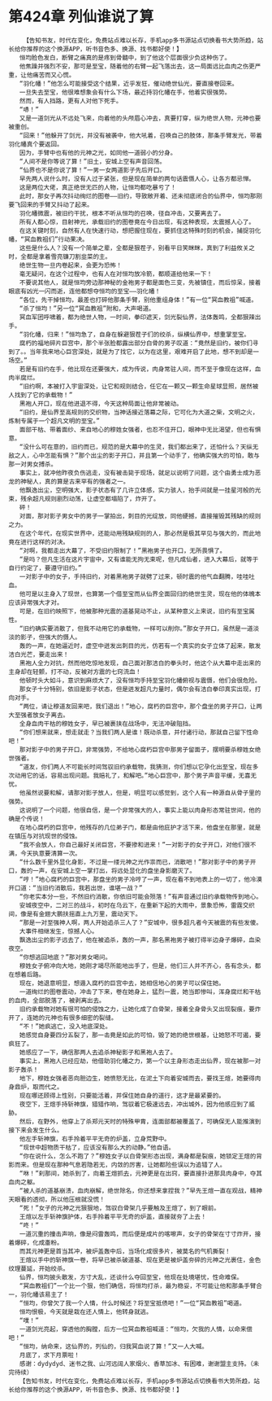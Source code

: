 # 第424章 列仙谁说了算
        【告知书友，时代在变化，免费站点难以长存，手机app多书源站点切换看书大势所趋，站长给你推荐的这个换源APP，听书音色多、换源、找书都好使！】
       恒均脸色发白，断臂之痛真的是疼到骨髓中，到了他这个层面很少负这种伤了。
       他焦躁并强烈不安，那可是至宝，随着他的右臂一起飞落出去，这一局面远比血肉之伤更严重，让他痛苦而又心慌。
       “羽化幡！”他怎么可能接受这个结果，近乎发狂，催动绝世仙光，要直接卷回来。
       一旦失去至宝，他很难想象会有什么下场，最近持羽化幡在手，他着实很强势。
       然而，有人挡路，更有人对他下死手。
       “哧！”
       又是一道剑光从不远处飞来，向着他的头颅眉心冲去，真要打穿，纵为绝世人物，元神也要被重创。
       “回来！”他躲开了剑光，并没有被袭中，他大吼着，召唤自己的肢体，那条手臂发光，带着羽化幡真个要返回。
       因为，手臂中也有他的元神之光，如同他一道弱小的分身。
       “人间不是你等说了算！”旧土，安城上空有声音回荡。
       “仙界也不是你说了算！”一男一女两道影子先后开口。
       早先两人说什么时，没有人过于紧张，但是现在简单的两句话震慑人心，让各方都忌惮。
       这是两位大佬，真正绝世无匹的人物，让恒均都吃暴亏了！
       此时，那女子再次抖动绚烂的图卷——旧约，导致敞开着、还未彻底闭合的仙界中，恒均那刚要飞回来的手臂又抖动了起来。
       羽化幡微震，被旧约干扰，根本不听从恒均的召唤，径自冲击，又要离去了。
       所有人都心惊，目射神光，承载旧约的图卷竟在今日出现，有这种表现，太震撼人心了。
       在这关键时刻，自然有人在快速行动，想把握住现在，要抓住这特殊时刻的机会，捕捉羽化幡，“冥血教祖们”行动果决。
       这些是什么人？没有一个简单之辈，全都是狠茬子，别看平日笑眯眯，真到了利益攸关之时，全都是拿着雪亮镰刀割韭菜的主。
       绝世生物一旦内卷起来，会更为恐怖！
       毫无疑问，在这个过程中，也有人在对恒均放冷箭，都顺道给他来一下！
       不要说其他人，就是恒均旁边那神秘的金袍男子都是面色三变，先被镇住，而后惊呆，接着眼底有凶光一闪而逝，连他都想夺恒均的至宝——羽化幡！
       “各位，先干掉恒均，最差也打碎他那条手臂，别他重组身体！”有一位“冥血教祖”喊道。
       “杀了恒均！”另一位“冥血教祖”附和，大声喝道。
       冥血军团呼啸着，都为绝世人物，一时间，拳印遮天，剑光裂仙界，法体轰鸣，全都狠辣出手。
       “羽化幡，归来！”恒均急了，自身在躲避狠茬子们的绞杀，纵横仙界中，想重掌至宝。
       腐朽的福地碎片巨宫中，那个半张脸都露出部分白骨的男子叹道：“竟然是旧约，被你们寻到了。。当年我来地心巨宫深处，就是为了找它，以为在这里，艰难开启了此地，想不到却是一场空。”
       若是有旧约在手，他比现在还要强大，成为传说，肉身常驻人间，而不至于像现在这样，血肉半腐烂。
       “旧约啊，本被打入宇宙深处，让它和规则结合，任它在一颗又一颗生命星球显照，居然被人找到了它的承载物！”
       黑袍人开口，现在他进退不得，今天这种局面让他非常被动。
       “旧约，是仙界至高规则的交织物，当神话接近落幕之际，它可化为大道之柴，文明之火，炼制专属于一个超凡文明的至宝。”
       面部干枯、带着面纱、来自地心的穆姓女强者，也忍不住开口，眼神中无比渴望，但也有惧意。
       “没什么可在意的，旧约而已，规范的是大幕中的生灵，我们都出来了，还怕什么？天纵无敌之人，心中怎能有惧？”那个出尘的影子开口，并且第一个动手了，他确实强大的可怕，敢与那一对男女搏杀。
       事实上，就冲他昨夜负伤逃走，没有被击毙于现场，就足以说明了问题，这个由勇士成为恶龙的神秘人，真的算是古来罕有的强者之一。
       他飘逸出尘，空明强大，影子状态有了几许立体感，实力骇人，抬手间就是一挂星河般的光束，残余超凡规则剧烈动荡，让虚空都塌陷了，炸开了。
       砰！
       对面，那对影子男女中的男子一掌拍出，刺目的光绽放，同他硬撼，直接摧毁其残缺的规则之力。
       在这个年代，在现实世界中，还能动用残缺规则的人，那必然是极其罕见与强大的，而此地竟在进行这样的对决。
       “对啊，我都走出大幕了，不受旧约限制了！”黑袍男子也开口，无所畏惧了。
       “是吗？但凡生活在这片宇宙中，又有谁能无拘无束呢，但凡成仙者，进入大幕后，就等于自行约定了，要遵守旧约。”
       一对影子中的女子，手持旧约，对着黑袍男子就劈了过来，顿时震的他气血翻腾，哇哇吐血。
       他可是以主身入了现世，也算第一个借至宝而从仙界全面回归的绝世生灵，现在他的体魄本应该异常强大才对。
       可是，在旧约映照下，他被那种光震的道基晃动不止，从某种意义上来说，旧约有至宝属性。
       “旧约确实要消散了，但我不动用它的承载物，一样可以削你。”那女子开口，虽然是一道淡淡的影子，但强大的慑人。
       轰的一声，在她逼近时，虚空中迸发出刺目的光，仿若有一个真实的女子立体了起来，散发洁白光芒，要走出来！
       黑袍人全力对抗，然而他吃惊地发现，自己面对那洁白的拳头时，他这个从大幕中走出来的主身却在轻颤，打不动，反被对方震的七窍流血！
       他顿时头大如斗，意识到麻烦大了，没有恒均手持至宝羽化幡俯视与震慑，他们会很危险。
       那女子十分特别，依旧是影子状态，但是迸发超凡力量时，偶尔会有洁白拳印真实出现，打向对手。
       “两位，请让穆道友回来吧，我们退出！”地心，腐朽的巨宫中，那个盘坐的男子开口，让两大至强者放女子离去。
       全身血肉干枯的穆姓女子，早已被裹挟在战场中，无法冲破阻挡。
       “你们想来就来，想走就走？当我们两人是谁！既动杀意，并付诸行动，那就自己留下性命吧！”
       那对影子中的男子开口，非常强势，不给地心腐朽巨宫中那男子留面子，摆明要杀穆姓女绝世强者。
       “道友，你们两人不可能长时间驾驭旧约承载物，我猜测，你们想以它孕化出至宝，现在多次动用它的话，容易出现问题。我赔礼了，和解吧。”地心巨宫中，那个男子声音平缓，无喜无忧。
       他虽然说要和解，请那对影子放人，但是，明显可以感觉到，这个人有一种源自从骨子里的强势。
       这说明了一个问题，他很自信，是一个非常强大的人，事实上能以肉身形态常驻世间，他的确是个传说！
       在地心腐朽的巨宫中，他残存的几位弟子门，都是由他庇护才活下来，他盘坐在那里，就是在镇压与对抗现世的侵蚀。
       “我不会放人，你自己最好关闭巨宫，不要掺和进来！”一对影子的女子开口，对他们很不满，今天执意要清算一次。
       “什么数千里外显化身影，不过是一缕元神之光作祟而已，消散吧！”那对影子中的男子开口，轰的一声，在安城上空一掌打出，将远处显化的盘坐身影磨灭了。
       “哼！”地心腐朽的巨宫中，那盘坐的男子冷哼了一声，现在看不到地表上的一切了，他冷漠开口道：“当旧约消散后，我若出世，谁堪一战？”
       “你老实本分一些，不然旧约消散，你依旧可能会殒落！”有声音通过旧约承载物传到地心。
       安城夜空中，二对三的战斗，初时在乌云下，在重新下起的大雨中，景象恐怖，雷霆交织间，像是有金翅大鹏扶摇直上九万里，震动天下。
       “那是一对至强神人啊，两人开始追杀三人了？”安城中，很多超凡者今天被震的有些发傻。
       大事件相继发生，惊撼人心。
       飘逸出尘的影子远去了，他在被追杀，轰的一声，那名黑袍男子被打得半边身子爆碎，血染夜空。
       “你想逃回地底？”那对男女喝问。
       穆姓女子俯冲向大地，她刚才竭尽所能地出手了，但是，他们三人并不齐心，各有念头，都在想着后路。
       现在，她退意明显，想遁入腐朽的巨宫中去，她相信地心的男子可以保住她。
       一道绚烂的图卷震动，冲击了下来，卷在她身上，猛烈一震，她当即惨叫，浑身腐烂和干枯的血肉，全部脱落了，被剥离出去。
       旧约承载物对她有很可怕的侵蚀之力，让她化成了白骨架，接着全身骨头又出现裂痕，要炸开了，连她的元神也有很多细密的裂缝。
       “不！”她疯逃亡，没入地底深处。
       她感觉自身要四分五裂了，那一击竟是如此的可怕，毁了她的绝世根基，让她怒不可遏，要疯狂了。
       她感应了一下，确信那两人去追杀神秘影子和黑袍人去了。
       事实上，黑袍人已经应劫，他借助羽化幡之力，第一个以主身形态走出仙界，现在被那一对影子轰杀！
       地下，穆姓女强者恶向胆边生，她愤怒无比，在泥土下向着安城而去，要找王煊，她要得肉身鼎炉，取而代之。
       现在哪还顾得上性别，只要能活着，并保住她自身的道行，这才是最紧要的。
       夜空下，王煊手持斩神旗，猎猎作响，驾驭着它极速远去，冲出城外，因为他感应到了威胁。
       然后，在野外，他穿上了杀郑元天时的特殊甲胄，连面部都被覆盖了，可确保无人能推演到接下来会发生什么。
       他左手斩神旗，右手拎着平平无奇的炉盖，立身荒野中。
       “现世中超物质干枯了，应该没有那么大的动静。”他自语。
       “你在说什么，怎么不跑了？”穆姓女子以白骨架形态出现，满身都是裂痕，她锁定王煊的背影而来。但是现在那种气息若隐若无，内敛的厉害，让她都险些误以为追错了人。
       “咻！”刹那间，她杀到了，向着王煊抓去，元神更是在出窍，要直接扑进那具肉身中，夺其血肉之躯。
       “被人杀的道基崩溃，血肉崩解，绝世除名，你还想来拿捏我？”早先王煊一直在观战，精神天眼看的透彻，所以他压根就没慌！
       “死！”女子的元神之光狠狠地，驾驭白骨架几乎要触及王煊了，到了眼前。
       王煊以左手斩神旗护体，右手拎着平平无奇的炉盖，直接就夯了上去！
       “咚！”
       一道沉重的撞击声响，像是闷雷轰鸣，而后便是成片的喀嚓声，女子的骨架在寸寸炸开，接着爆碎，化成齑粉。
       而其元神更是首当其冲，被炉盖轰中后，当场化成很多片，被莫名的气机撕裂！
       王煊以手中的斩神旗一卷，将早已被杀破道基、现在更是被炉盖夯碎的元神之光裹住，金色纹理蔓延，开始绞杀。
       仙界，恒均披头散发，方寸大乱，还谈什么夺回至宝，他现在处境堪忧，性命难保。
       “冥血教祖们”一个比一个狠，他们确信，将恒均打杀，最为稳妥，不可能让他和那条手臂合一，羽化幡该易主了！
       “恒均，你曾欠了我一个人情，什么时候还？将至宝抵债吧！”一位“冥血教祖”喝道。
       恒均恨极，今天就是栽在还人情上，他转身就逃。
       “噗！”
       一道剑光亮起，穿透他的胸膛，后方一位冥血教祖喊道：“恒均，欠我的人情，以命来偿吧！”
       “恒均，纳命来，这仙界的，列仙的，归我冥血说了算！”又一人大喊。
       月底了，求下月票啦！
       感谢：dydydyd、迷书之我、山河远阔人家烟火、香草加冰、有困难，谢谢盟主支持。（未完待续）
       【告知书友，时代在变化，免费站点难以长存，手机app多书源站点切换看书大势所趋，站长给你推荐的这个换源APP，听书音色多、换源、找书都好使！】